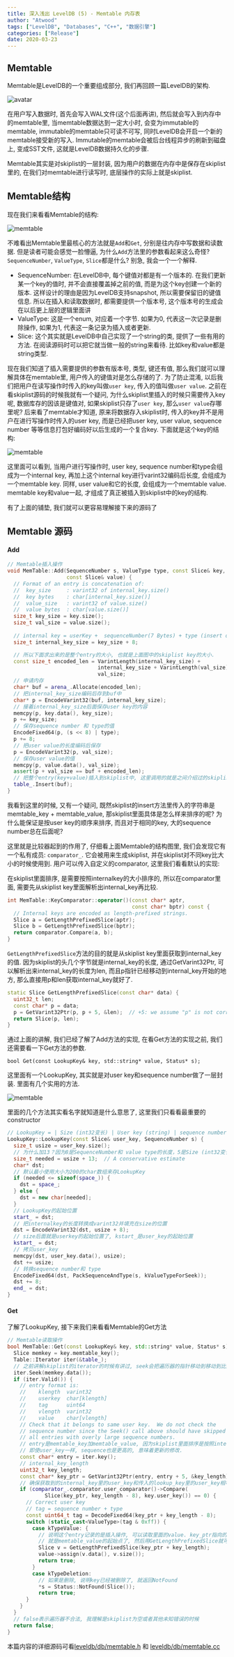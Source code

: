 ```yaml
---
title: 深入浅出 LevelDB (5) - Memtable 内存表
author: "Atwood"
tags: ["LevelDB", "Databases", "C++", "数据引擎"]
categories: ["Release"]
date: 2020-03-23
---
```


## Memtable
Memtable是LevelDB的一个重要组成部分, 我们再回顾一篇LevelDB的架构. 

![avatar](/images/leveldb_intro/structure.jpg)

在用户写入数据时, 首先会写入WAL文件(这个后面再讲), 然后就会写入到内存中的memtable里, 当memtable数据达到一定大小时, 会变为immutable的memtable, immutable的memtable只可读不可写, 同时LevelDB会开启一个新的memtable接受新的写入. Immutable的memtable会被后台线程异步的刷新到磁盘上, 变成SST文件, 这就是LevelDB数据持久化的步骤.

Memtable其实是对skiplist的一层封装, 因为用户的数据在内存中是保存在skiplist里的, 在我们对memtable进行读写时, 底层操作的实际上就是skiplist.

## Memtable结构
现在我们来看看Memtable的结构:

![memtable](/images/leveldb_memtable/memtable_uml.png)

不难看出Memtable里最核心的方法就是`Add`和`Get`, 分别是往内存中写数据和读数据. 但是读者可能会感觉一脸懵逼, 为什么`Add`方法里的参数看起来这么奇怪? `SequenceNumber`, `ValueType`, `Slice`都是什么? 别急, 我会一个一个解释.

- SequenceNumber: 在LevelDB中, 每个键值对都是有一个版本的. 在我们更新某一个key的值时, 并不会直接覆盖掉之前的值, 而是为这个key创建一个新的版本. 这样设计的理由是因为LevelDB支持snapshot, 所以需要保留旧的键值信息. 所以在插入和读取数据时, 都需要提供一个版本号, 这个版本号的生成会在以后更上层的逻辑里面讲
- ValueType: 这是一个enum, 对应着一个字节. 如果为0, 代表这一次记录是删除操作, 如果为1, 代表这一条记录为插入或者更新.
- Slice: 这个其实就是LevelDB中自己实现了一个string的类, 提供了一些有用的方法. 在阅读源码时可以把它就当做一般的string来看待. 比如key和value都是string类型.

现在我们知道了插入需要提供的参数有版本号, 类型, 键还有值, 那么我们就可以理解具体在memtable里, 用户传入的键值对是怎么存储的了. 为了防止混淆, 以后我们把用户在读写操作时传入的key叫做`user key`, 传入的值叫做`user value`. 之前在看skiplist源码的时候我就有一个疑问, 为什么skiplist里插入的时候只需要传入key呢, 数据库存的因该是键值对, 如果skiplist只存了`user key`, 那么`user value`存哪里呢? 后来看了memtable才知道, 原来将数据存入skiplist时, 传入的key并不是用户在进行写操作时传入的user key, 而是已经把user key, user value, sequence number 等等信息打包好编码好以后生成的一个复合key. 下面就是这个key的结构:

![memtable](/images/leveldb_memtable/key_structure.png)

这里面可以看到, 当用户进行写操作时, user key, sequence number和type会组成为一个internal key, 再加上这个internal key进行varint32编码后长度, 会组成为一个memtable key. 同样, user value和它的长度, 会组成为一个memtable value. memtable key和value一起, 才组成了真正被插入到skiplist中的key的结构. 

有了上面的铺垫, 我们就可以更容易理解接下来的源码了

## Memtable 源码

#### Add
```c++
// Memtable插入操作
void MemTable::Add(SequenceNumber s, ValueType type, const Slice& key,
                   const Slice& value) {
  // Format of an entry is concatenation of:
  //  key_size     : varint32 of internal_key.size()
  //  key bytes    : char[internal_key.size()]
  //  value_size   : varint32 of value.size()
  //  value bytes  : char[value.size()]
  size_t key_size = key.size();
  size_t val_size = value.size();
  
  // internal key = userKey +  sequenceNumber(7 Bytes) + type (insert or delete, 1 Byte)
  size_t internal_key_size = key_size + 8;

  // 所以下面求出来的是整个entry的大小, 也就是上面图中的skiplist key的大小. 
  const size_t encoded_len = VarintLength(internal_key_size) +
                             internal_key_size + VarintLength(val_size) +
                             val_size;
  // 申请内存
  char* buf = arena_.Allocate(encoded_len);
  // 把internal_key_size编码后存到buf中
  char* p = EncodeVarint32(buf, internal_key_size);
  // 接着internal_key_size后面保存user key的内容
  memcpy(p, key.data(), key_size);
  p += key_size;
  // 保存sequence number 和 type的值
  EncodeFixed64(p, (s << 8) | type);
  p += 8;
  // 把user value的长度编码后保存
  p = EncodeVarint32(p, val_size);
  // 保存user value的值
  memcpy(p, value.data(), val_size);
  assert(p + val_size == buf + encoded_len);
  // 把整个entry(key+value)插入到skiplist中, 这里调用的就是之间介绍过的skiplist的insert方法.
  table_.Insert(buf);
}
```

我看到这里的时候, 又有一个疑问, 既然skiplist的insert方法里传入的字符串是memtable_key + memtable_value, 那skiplist里面具体是怎么样来排序的呢? 为什么能保证是按user key的顺序来排序, 而且对于相同的key, 大的sequence number总在后面呢? 

这里就是比较器起到的作用了, 仔细看上面Memtable的结构图里, 我们会发现它有一个私有成员: `comparator_`. 它会被用来生成skiplist, 并在skiplist对不同key比大小的时候使用到. 用户可以传入自定义的comparator, 这里我们看看默认的实现:
 
在skiplist里面排序, 是需要按照internalkey的大小排序的, 所以在comparator里面, 需要先从skiplist key里面解析出internal_key再比较.

```c++
int MemTable::KeyComparator::operator()(const char* aptr,
                                        const char* bptr) const {
  // Internal keys are encoded as length-prefixed strings.
  Slice a = GetLengthPrefixedSlice(aptr);
  Slice b = GetLengthPrefixedSlice(bptr);
  return comparator.Compare(a, b);
}
```

`GetLengthPrefixedSlice`方法的目的就是从skiplist key里面获取到internal_key的值. 因为skiplist的头几个字节就是internal_key的长度, 通过GetVarint32Ptr, 可以解析出来internal_key的长度为len, 而且p指针已经移动到internal_key开始的地方, 那么直接用p和len获取internal_key就好了.

```c++
static Slice GetLengthPrefixedSlice(const char* data) {
  uint32_t len;
  const char* p = data;
  p = GetVarint32Ptr(p, p + 5, &len);  // +5: we assume "p" is not corrupted
  return Slice(p, len);
}
```

通过上面的讲解, 我们已经了解了Add方法的实现, 在看Get方法的实现之前, 我们还需要看一下Get方法的参数. 

`bool Get(const LookupKey& key, std::string* value, Status* s);`

这里面有一个LookupKey, 其实就是对user key和sequence number做了一层封装. 里面有几个实用的方法.

![memtable](/images/leveldb_memtable/lookupkey_uml.png)

里面的几个方法其实看名字就知道是什么意思了, 这里我们只看看最重要的constructor

```c++
// LookupKey = | Size (int32变长) | User key (string) | sequence number (7 bytes) | value type (1 byte) |
LookupKey::LookupKey(const Slice& user_key, SequenceNumber s) {
  size_t usize = user_key.size();
  // 为什么加13？因为8是SequenceNumber和 value type的长度，5是Size (int32变长)的最大长度
  size_t needed = usize + 13;  // A conservative estimate
  char* dst;
  // 默认最小使用大小为200的char数组来存LookupKey
  if (needed <= sizeof(space_)) {
    dst = space_;
  } else {
    dst = new char[needed];
  }
  // LookupKey的起始位置
  start_ = dst;
  // 把internalkey的长度转换成varint32并填充在size的位置
  dst = EncodeVarint32(dst, usize + 8);
  // size后面就是userkey的起始位置了, kstart_是user_key的起始位置
  kstart_ = dst;
  // 拷贝user_key
  memcpy(dst, user_key.data(), usize);
  dst += usize;
  // 转换sequence number和 type
  EncodeFixed64(dst, PackSequenceAndType(s, kValueTypeForSeek));
  dst += 8;
  end_ = dst;
}
``` 

#### Get
了解了LookupKey, 接下来我们来看看Memtable的Get方法

```c++
// Memtable读取操作
bool MemTable::Get(const LookupKey& key, std::string* value, Status* s) {
  Slice memkey = key.memtable_key();
  Table::Iterator iter(&table_);
  // 之前讲解skiplist的iterator的时候有讲过, seek会把遍历器的指针移动到移动到比提供的key大的最近的节点上.
  iter.Seek(memkey.data());
  if (iter.Valid()) {
    // entry format is:
    //    klength  varint32
    //    userkey  char[klength]
    //    tag      uint64
    //    vlength  varint32
    //    value    char[vlength]
    // Check that it belongs to same user key.  We do not check the
    // sequence number since the Seek() call above should have skipped
    // all entries with overly large sequence numbers.
    // entry是memtable_key加memtable_value, 因为skiplist里面排序是按照internal_key来排序的, 所以这里已经确保了, 获取到的entry里面,
    // 即使user_key一样, sequence也是更高的, 意味着更新的修改.
    const char* entry = iter.key();
    // internal_key_length
    uint32_t key_length;
    const char* key_ptr = GetVarint32Ptr(entry, entry + 5, &key_length);
    // 确保获取到的internal_key里的user_key和传入的lookup_key里的user_key相等
    if (comparator_.comparator.user_comparator()->Compare(
            Slice(key_ptr, key_length - 8), key.user_key()) == 0) {
      // Correct user key
      // tag = sequence number + type
      const uint64_t tag = DecodeFixed64(key_ptr + key_length - 8);
      switch (static_cast<ValueType>(tag & 0xff)) {
        case kTypeValue: {
          // 说明这个entry记录的是插入操作, 可以读取里面的value. key_ptr指向的是internal_key的起始点, 所以key_ptr + key_length
          // 就是memtable_value的起始点了, 然后用GetLengthPrefixedSlice就可以获取到value的值
          Slice v = GetLengthPrefixedSlice(key_ptr + key_length);
          value->assign(v.data(), v.size());
          return true;
        }
        case kTypeDeletion:
          // 如果是删除, 说明key已经被删除了, 就返回NotFound
          *s = Status::NotFound(Slice());
          return true;
      }
    }
  }
  // false表示遍历器不合法, 我理解是skiplist为空或者其他未知错误的时候
  return false;
}
```

本篇内容的详细源码可看[leveldb/db/memtable.h](https://github.com/google/leveldb/blob/master/db/memtable.h) 和 [leveldb/db/memtable.cc](https://github.com/google/leveldb/blob/master/db/memtable.cc)